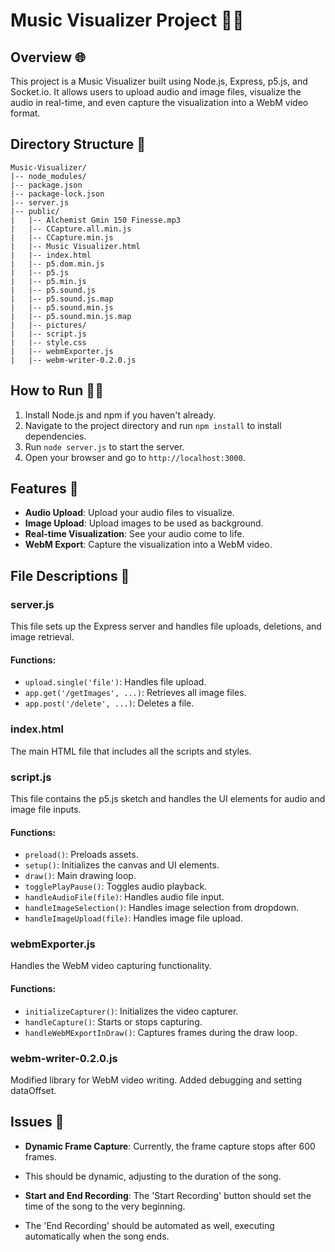 # Music Visualizer Project 🎵🎨

## Overview 🌐

This project is a Music Visualizer built using Node.js, Express, p5.js, and Socket.io. 
It allows users to upload audio and image files, 
visualize the audio in real-time, 
and even capture the visualization into a WebM video format.

## Directory Structure 📂

```
Music-Visualizer/
|-- node_modules/
|-- package.json
|-- package-lock.json
|-- server.js
|-- public/
|   |-- Alchemist Gmin 150 Finesse.mp3
|   |-- CCapture.all.min.js
|   |-- CCapture.min.js
|   |-- Music Visualizer.html
|   |-- index.html
|   |-- p5.dom.min.js
|   |-- p5.js
|   |-- p5.min.js
|   |-- p5.sound.js
|   |-- p5.sound.js.map
|   |-- p5.sound.min.js
|   |-- p5.sound.min.js.map
|   |-- pictures/
|   |-- script.js
|   |-- style.css
|   |-- webmExporter.js
|   |-- webm-writer-0.2.0.js
```

## How to Run 🏃‍♂️

1. Install Node.js and npm if you haven't already.
2. Navigate to the project directory and run `npm install` to install dependencies.
3. Run `node server.js` to start the server.
4. Open your browser and go to `http://localhost:3000`.

## Features 🌟

- **Audio Upload**: Upload your audio files to visualize.
- **Image Upload**: Upload images to be used as background.
- **Real-time Visualization**: See your audio come to life.
- **WebM Export**: Capture the visualization into a WebM video.

## File Descriptions 📄

### server.js

This file sets up the Express server and handles file uploads, deletions, and image retrieval.

#### Functions:
- `upload.single('file')`: Handles file upload.
- `app.get('/getImages', ...)`: Retrieves all image files.
- `app.post('/delete', ...)`: Deletes a file.

### index.html

The main HTML file that includes all the scripts and styles.

### script.js

This file contains the p5.js sketch and handles the UI elements for audio and image file inputs.

#### Functions:
- `preload()`: Preloads assets.
- `setup()`: Initializes the canvas and UI elements.
- `draw()`: Main drawing loop.
- `togglePlayPause()`: Toggles audio playback.
- `handleAudioFile(file)`: Handles audio file input.
- `handleImageSelection()`: Handles image selection from dropdown.
- `handleImageUpload(file)`: Handles image file upload.

### webmExporter.js

Handles the WebM video capturing functionality.

#### Functions:
- `initializeCapturer()`: Initializes the video capturer.
- `handleCapture()`: Starts or stops capturing.
- `handleWebMExportInDraw()`: Captures frames during the draw loop.

### webm-writer-0.2.0.js

Modified library for WebM video writing. 
Added debugging and setting dataOffset.

## Issues 🐛

- **Dynamic Frame Capture**: Currently, the frame capture stops after 600 frames.
- This should be dynamic, adjusting to the duration of the song.
  
- **Start and End Recording**: The 'Start Recording' button should set the time of the song to the very beginning.
- The 'End Recording' should be automated as well, executing automatically when the song ends.
